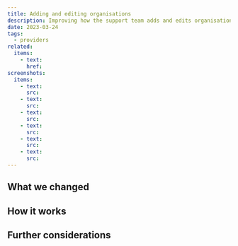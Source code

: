 ```yaml
---
title: Adding and editing organisations
description: Improving how the support team adds and edits organisation details
date: 2023-03-24
tags:
  - providers
related:
  items:
    - text:
      href:
screenshots:
  items:
    - text:
      src:
    - text:
      src:
    - text:
      src:
    - text:
      src:
    - text:
      src:
    - text:
      src:
---
```



## What we changed

## How it works

## Further considerations
